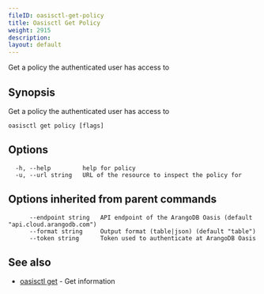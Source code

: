 ```yaml
---
fileID: oasisctl-get-policy
title: Oasisctl Get Policy
weight: 2915
description: 
layout: default
---
```

Get a policy the authenticated user has access to

## Synopsis

Get a policy the authenticated user has access to

```
oasisctl get policy [flags]
```

## Options

```
  -h, --help         help for policy
  -u, --url string   URL of the resource to inspect the policy for
```

## Options inherited from parent commands

```
      --endpoint string   API endpoint of the ArangoDB Oasis (default "api.cloud.arangodb.com")
      --format string     Output format (table|json) (default "table")
      --token string      Token used to authenticate at ArangoDB Oasis
```

## See also

* [oasisctl get]()	 - Get information

